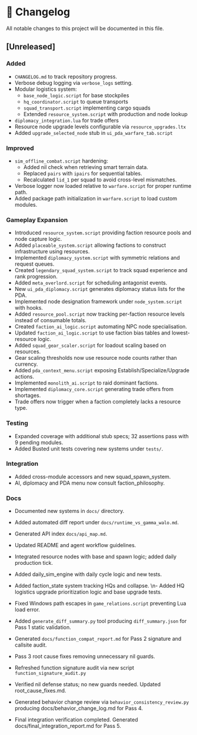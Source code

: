 # 📑 Changelog

All notable changes to this project will be documented in this file.

## [Unreleased]
### Added
- `CHANGELOG.md` to track repository progress.
- Verbose debug logging via `verbose_logs` setting.
- Modular logistics system:
  - `base_node_logic.script` for base stockpiles
  - `hq_coordinator.script` to queue transports
  - `squad_transport.script` implementing cargo squads
  - Extended `resource_system.script` with production and node lookup
- `diplomacy_integration.lua` for trade offers
- Resource node upgrade levels configurable via `resource_upgrades.ltx`
- Added `upgrade_selected_node` stub in `ui_pda_warfare_tab.script`

### Improved
- `sim_offline_combat.script` hardening:
  - Added nil check when retrieving smart terrain data.
  - Replaced `pairs` with `ipairs` for sequential tables.
  - Recalculated `lid_1` per squad to avoid cross-level mismatches.
- Verbose logger now loaded relative to `warfare.script` for proper runtime path.
- Added package path initialization in `warfare.script` to load custom modules.

### Gameplay Expansion
- Introduced `resource_system.script` providing faction resource pools and node capture logic.
- Added `placeable_system.script` allowing factions to construct infrastructure using resources.
- Implemented `diplomacy_system.script` with symmetric relations and request queues.
- Created `legendary_squad_system.script` to track squad experience and rank progression.
- Added `meta_overlord.script` for scheduling antagonist events.
- New `ui_pda_diplomacy.script` generates diplomacy status lists for the PDA.
- Implemented node designation framework under `node_system.script` with hooks.
- Added `resource_pool.script` now tracking per-faction resource levels instead of consumable totals.
- Created `faction_ai_logic.script` automating NPC node specialisation.
- Updated `faction_ai_logic.script` to use faction bias tables and lowest-resource logic.
- Added `squad_gear_scaler.script` for loadout scaling based on resources.
- Gear scaling thresholds now use resource node counts rather than currency.
- Added `pda_context_menu.script` exposing Establish/Specialize/Upgrade actions.
- Implemented `monolith_ai.script` to raid dominant factions.
- Implemented `diplomacy_core.script` generating trade offers from shortages.
- Trade offers now trigger when a faction completely lacks a resource type.

### Testing
- Expanded coverage with additional stub specs; 32 assertions pass with 9 pending modules.
- Added Busted unit tests covering new systems under `tests/`.

### Integration
- Added cross-module accessors and new squad_spawn_system.
- AI, diplomacy and PDA menu now consult faction_philosophy.

### Docs
- Documented new systems in `docs/` directory.
- Added automated diff report under `docs/runtime_vs_gamma_walo.md`.
- Generated API index `docs/api_map.md`.
- Updated README and agent workflow guidelines.
- Integrated resource nodes with base and spawn logic; added daily production tick.

- Added daily_sim_engine with daily cycle logic and new tests.
- Added faction_state system tracking HQs and collapse.
\n- Added HQ logistics upgrade prioritization logic and base upgrade tests.
- Fixed Windows path escapes in `game_relations.script` preventing Lua load error.
- Added `generate_diff_summary.py` tool producing `diff_summary.json` for Pass 1 static validation.
- Generated `docs/function_compat_report.md` for Pass 2 signature and callsite audit.
- Pass 3 root cause fixes removing unnecessary nil guards.
- Refreshed function signature audit via new script `function_signature_audit.py`
- Verified nil defense status; no new guards needed. Updated root_cause_fixes.md.
- Generated behavior change review via `behavior_consistency_review.py` producing docs/behavior_change_log.md for Pass 4.

- Final integration verification completed. Generated docs/final_integration_report.md for Pass 5.

